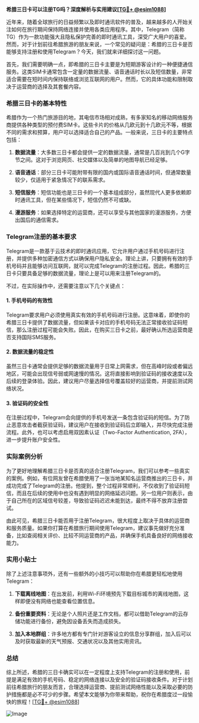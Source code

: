 **希腊三日卡可以注册TG吗？深度解析与实用建议[[TG💪+ @esim1088](https://t.me/s/esim1088)]**

近年来，随着全球旅行的日益频繁以及即时通讯软件的普及，越来越多的人开始关注如何在旅行期间保持网络连接并使用各类应用程序。其中，Telegram（简称TG）作为一款功能强大且隐私保护完善的即时通讯工具，深受广大用户的喜爱。然而，对于计划前往希腊旅游的朋友来说，一个常见的疑问是：希腊的三日卡是否能够支持注册和使用Telegram？今天，我们就来详细探讨这一问题。

首先，我们需要明确一点，即希腊的三日卡主要是为短期游客设计的一种便捷通信服务。这类SIM卡通常包含一定量的数据流量、语音通话时长以及短信数量，非常适合需要在短时间内保持联络或浏览互联网的用户。然而，它的具体功能和限制取决于运营商的选择及其套餐内容。

### 希腊三日卡的基本特性

希腊作为一个热门旅游目的地，其电信市场相对成熟，有多家知名的移动网络服务商提供各种类型的预付费SIM卡。这些卡片的价格从几欧元到十几欧元不等，根据不同的需求和预算，用户可以选择适合自己的产品。一般来说，三日卡的主要特点包括：

1. **数据流量**：大多数三日卡都会提供一定的数据流量，通常是几百兆到几个G字节之间。这对于浏览网页、社交媒体以及简单的地图导航已经足够。
   
2. **语音通话**：部分三日卡可能附带有限的国内或国际语音通话时间，但通常数量较少，仅适用于紧急情况下的联系需求。

3. **短信服务**：短信功能也是三日卡的一个基本组成部分，虽然现代人更多依赖即时通讯工具，但在某些情况下，短信仍然不可或缺。

4. **漫游服务**：如果选择特定的运营商，还可以享受与其他国家的漫游服务，方便出国后的通信需求。

### Telegram注册的基本要求

Telegram是一款基于云技术的即时通讯应用，它允许用户通过手机号码进行注册，并提供多种加密通信方式以确保用户隐私安全。理论上讲，只要拥有有效的手机号码并且能够访问互联网，就可以完成Telegram的注册过程。因此，希腊的三日卡只要具备足够的数据流量，理论上是可以用来注册Telegram的。

不过，在实际操作中，还需要注意以下几个关键点：

#### 1. 手机号码的有效性
Telegram要求用户必须使用真实有效的手机号码进行注册。这意味着，即使你的希腊三日卡提供了数据流量，但如果该卡对应的手机号码无法正常接收验证码短信，那么注册过程可能会失败。因此，在购买三日卡之前，最好确认所选运营商是否支持国际SMS服务。

#### 2. 数据流量的稳定性
虽然三日卡通常会提供足够的数据流量用于日常上网需求，但在高峰时段或者偏远地区，可能会出现信号弱或网速慢的情况。这将直接影响到验证码的接收速度以及后续的登录体验。因此，建议用户尽量选择信号覆盖较好的运营商，并提前测试网络状况。

#### 3. 验证码的安全性
在注册过程中，Telegram会向提供的手机号发送一条包含验证码的短信。为了防止恶意攻击者截获验证码，建议用户在接收到验证码后立即输入，并尽快完成注册流程。此外，也可以考虑启用双因素认证（Two-Factor Authentication, 2FA），进一步提升账户安全性。

### 实际案例分析

为了更好地理解希腊三日卡是否真的适合注册Telegram，我们可以参考一些真实的案例。例如，有位网友曾在希腊使用了一张当地某知名运营商推出的三日卡，并成功完成了Telegram的注册。他提到，整个过程非常顺利，不仅收到了验证码短信，而且在后续的使用中也没有遇到明显的网络延迟问题。另一位用户则表示，由于自己所在的区域信号较差，导致验证码迟迟未能到达，最终不得不放弃注册尝试。

由此可见，希腊三日卡能否用于注册Telegram，很大程度上取决于具体的运营商和服务质量。如果你打算在希腊旅行期间使用Telegram，建议事先做好充分准备，比如查阅相关评价、比较不同运营商的产品，并确保手机具备良好的网络接收能力。

### 实用小贴士

除了上述注意事项外，还有一些额外的小技巧可以帮助你在希腊更轻松地使用Telegram：

1. **下载离线地图**：在出发前，利用Wi-Fi环境预先下载目标城市的离线地图，这样即便没有网络也能查看位置信息。
   
2. **备份重要资料**：无论是个人照片还是工作文档，都可以借助Telegram的云存储功能进行备份，避免因设备丢失而造成损失。

3. **加入本地群组**：许多地方都有专门针对游客设立的信息分享群组，加入后可以及时获取最新的天气预报、交通状况以及其他实用资讯。

### 总结

综上所述，希腊的三日卡确实可以在一定程度上支持Telegram的注册和使用，前提是满足有效的手机号码、稳定的网络连接以及安全的验证码接收条件。对于计划前往希腊旅行的朋友而言，合理选择运营商、提前测试网络性能以及采取必要的防护措施都是必不可少的步骤。希望本文能够为你带来帮助，祝你在希腊度过一段愉快的旅程！[[TG💪+ @esim1088](https://t.me/s/esim1088)] 

![Image](https://i.postimg.cc/4NQfJmqS/Snipaste-2025-05-13-00-14-12.png)